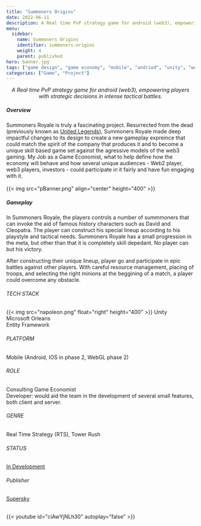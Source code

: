 ```yaml
---
title: "Summoners Origins"
date: 2022-06-11
description: A Real time PvP strategy game for android (web3), empowering players with strategic decisions in intense tactical battles.
menu:
  sidebar:
    name: Summoners Origins
    identifier: summoners-origins
    weight: 4
    parent: published
hero: banner.jpg
tags: ["game design", "game economy", "mobile", "andriod", "unity", "web3", "RTS"]
categories: ["Game", "Project"]
---
```


<center> <i> A Real time PvP strategy game for android (web3), empowering players with strategic decisions in intense tactical battles. </i> </center>

##### Overview
Summoners Royale is truly a fascinating project. Resurrected from the dead (previously known as [United Legends](https://www.youtube.com/watch?v=hf4vi8IQMIc&ab_channel=Nz0x)), Summoners Royale made deep impactful changes to its design to create a new gameplay expreince that could match the spirit of the company that produces it and to become a unique skill based game set against the agressive models of the web3 gaming. My Job as a Game Economist, what to help define how the economy will behave and how several unique audiences - Web2 player, web3 players, investors -  could participate in it fairly and have fun engaging with it.
<br> <br>
{{< img src="pBanner.png" align="center" height="400" >}}
##### Gameplay
In Summoners Royale, the players controls a number of summmoners that can invoke the aid of famous history characters such as David and Cleopatra. The player can construct his special lineup according to his playstyle and tactical needs. Summoners Royale has a small progression in the meta, but other than that it is completely skill depedant. No player can but his victory.

After constructing their unique lineup, player go and participate in epic battles against other players. With careful resource management, placing of troops, and selecting the right minions at the beggining of a match, a player could overcome any obstacle.

###### TECH STACK
{{< img src="napoleon.png" float="right" height="400" >}}
Unity <br>
Microsoft Orleans <br>
Entity Framework

###### PLATFORM
Mobile (Android, IOS in phase 2, WebGL phase 2)

###### ROLE
Consulting Game Economist <br>
Developer: would aid the team in the development of several small features, both client and server.

###### GENRE
Real Time Strategy (RTS), Tower Rush

###### STATUS
[In Development](https://summonersuniverse.com/)

###### Publisher
[Supersky](https://www.linkedin.com/company/supersky-games/)

<br>
{{< youtube id="ciAwYjNLh30" autoplay="false" >}}